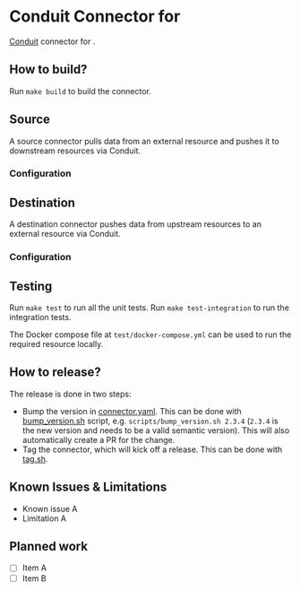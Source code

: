 # Conduit Connector for <!-- readmegen:name --> <resource> <!-- /readmegen:name -->

[Conduit](https://conduit.io) connector for <!-- readmegen:name --> <resource> <!-- /readmegen:name -->.

## How to build?

Run `make build` to build the connector.

## Source

A source connector pulls data from an external resource and pushes it to
downstream resources via Conduit.

### Configuration

<!-- readmegen:source.parameters.yaml -->
<!-- /readmegen:source.parameters.yaml -->

## Destination

A destination connector pushes data from upstream resources to an external
resource via Conduit.

### Configuration

<!-- readmegen:destination.parameters.yaml -->
<!-- /readmegen:destination.parameters.yaml -->

## Testing

Run `make test` to run all the unit tests. Run `make test-integration` to run
the integration tests.

The Docker compose file at `test/docker-compose.yml` can be used to run the
required resource locally.

## How to release?

The release is done in two steps:

- Bump the version in [connector.yaml](/connector.yaml). This can be done
  with [bump_version.sh](/scripts/bump_version.sh) script, e.g.
  `scripts/bump_version.sh 2.3.4` (`2.3.4` is the new version and needs to be a
  valid semantic version). This will also automatically create a PR for the
  change.
- Tag the connector, which will kick off a release. This can be done
  with [tag.sh](/scripts/tag.sh).

## Known Issues & Limitations

- Known issue A
- Limitation A

## Planned work

- [ ] Item A
- [ ] Item B
